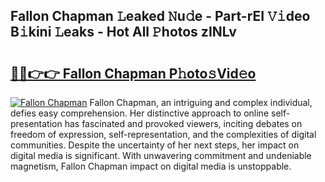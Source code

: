 ## Fallon Chapman 𝙻eaked 𝙽u𝚍e - Part-rEI 𝚅𝚒deo B𝚒kini 𝙻eaks - Hot All 𝙿hotos zINLv

# <h2><a href="http://ld39qr3.urlbe.top/?page=Fallon+Chapman">🔗🔗👉👉 Fallon Chapman P𝚑oto𝚜Vid𝚎o</a></h2>

[![Fallon Chapman](https://i.imgur.com/eBuTRDB.gif)](http://ld39qr3.urlbe.top/?page=Fallon+Chapman)
Fallon Chapman, an intriguing and complex individual, defies easy comprehension. Her distinctive approach to online self-presentation has fascinated and provoked viewers, inciting debates on freedom of expression, self-representation, and the complexities of digital communities. Despite the uncertainty of her next steps, her impact on digital media is significant. With unwavering commitment and undeniable magnetism, Fallon Chapman impact on digital media is unstoppable.
